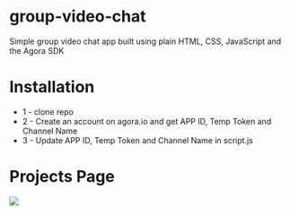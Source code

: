 # group-video-chat

Simple group video chat app built using plain HTML, CSS, JavaScript and the Agora SDK

# Installation

- 1 - clone repo
- 2 - Create an account on agora.io and get APP ID, Temp Token and Channel Name
- 3 - Update APP ID, Temp Token and Channel Name in script.js

# Projects Page

<img src="./coverpic.jpg">
